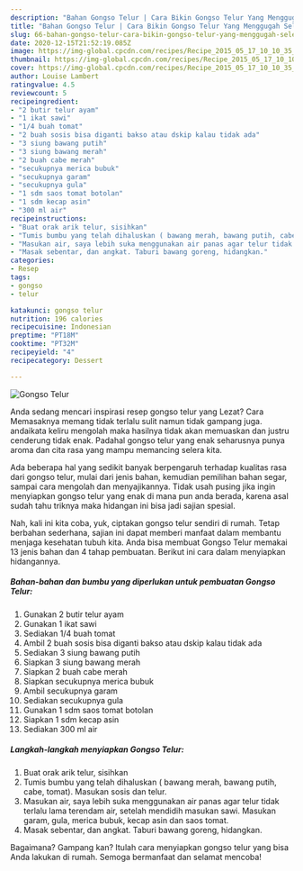 ```yaml
---
description: "Bahan Gongso Telur | Cara Bikin Gongso Telur Yang Menggugah Selera"
title: "Bahan Gongso Telur | Cara Bikin Gongso Telur Yang Menggugah Selera"
slug: 66-bahan-gongso-telur-cara-bikin-gongso-telur-yang-menggugah-selera
date: 2020-12-15T21:52:19.085Z
image: https://img-global.cpcdn.com/recipes/Recipe_2015_05_17_10_10_35_502_c7e40e13a67e04097e73/751x532cq70/gongso-telur-foto-resep-utama.jpg
thumbnail: https://img-global.cpcdn.com/recipes/Recipe_2015_05_17_10_10_35_502_c7e40e13a67e04097e73/751x532cq70/gongso-telur-foto-resep-utama.jpg
cover: https://img-global.cpcdn.com/recipes/Recipe_2015_05_17_10_10_35_502_c7e40e13a67e04097e73/751x532cq70/gongso-telur-foto-resep-utama.jpg
author: Louise Lambert
ratingvalue: 4.5
reviewcount: 5
recipeingredient:
- "2 butir telur ayam"
- "1 ikat sawi"
- "1/4 buah tomat"
- "2 buah sosis bisa diganti bakso atau dskip kalau tidak ada"
- "3 siung bawang putih"
- "3 siung bawang merah"
- "2 buah cabe merah"
- "secukupnya merica bubuk"
- "secukupnya garam"
- "secukupnya gula"
- "1 sdm saos tomat botolan"
- "1 sdm kecap asin"
- "300 ml air"
recipeinstructions:
- "Buat orak arik telur, sisihkan"
- "Tumis bumbu yang telah dihaluskan ( bawang merah, bawang putih, cabe, tomat). Masukan sosis dan telur."
- "Masukan air, saya lebih suka menggunakan air panas agar telur tidak terlalu lama terendam air, setelah mendidih masukan sawi. Masukan garam, gula, merica bubuk, kecap asin dan saos tomat."
- "Masak sebentar, dan angkat. Taburi bawang goreng, hidangkan."
categories:
- Resep
tags:
- gongso
- telur

katakunci: gongso telur 
nutrition: 196 calories
recipecuisine: Indonesian
preptime: "PT18M"
cooktime: "PT32M"
recipeyield: "4"
recipecategory: Dessert

---
```



![Gongso Telur](https://img-global.cpcdn.com/recipes/Recipe_2015_05_17_10_10_35_502_c7e40e13a67e04097e73/751x532cq70/gongso-telur-foto-resep-utama.jpg)

Anda sedang mencari inspirasi resep gongso telur yang Lezat? Cara Memasaknya memang tidak terlalu sulit namun tidak gampang juga. andaikata keliru mengolah maka hasilnya tidak akan memuaskan dan justru cenderung tidak enak. Padahal gongso telur yang enak seharusnya punya aroma dan cita rasa yang mampu memancing selera kita.

Ada beberapa hal yang sedikit banyak berpengaruh terhadap kualitas rasa dari gongso telur, mulai dari jenis bahan, kemudian pemilihan bahan segar, sampai cara mengolah dan menyajikannya. Tidak usah pusing jika ingin menyiapkan gongso telur yang enak di mana pun anda berada, karena asal sudah tahu triknya maka hidangan ini bisa jadi sajian spesial.




Nah, kali ini kita coba, yuk, ciptakan gongso telur sendiri di rumah. Tetap berbahan sederhana, sajian ini dapat memberi manfaat dalam membantu menjaga kesehatan tubuh kita. Anda bisa membuat Gongso Telur memakai 13 jenis bahan dan 4 tahap pembuatan. Berikut ini cara dalam menyiapkan hidangannya.

<!--inarticleads1-->

##### Bahan-bahan dan bumbu yang diperlukan untuk pembuatan Gongso Telur:

1. Gunakan 2 butir telur ayam
1. Gunakan 1 ikat sawi
1. Sediakan 1/4 buah tomat
1. Ambil 2 buah sosis bisa diganti bakso atau dskip kalau tidak ada
1. Sediakan 3 siung bawang putih
1. Siapkan 3 siung bawang merah
1. Siapkan 2 buah cabe merah
1. Siapkan secukupnya merica bubuk
1. Ambil secukupnya garam
1. Sediakan secukupnya gula
1. Gunakan 1 sdm saos tomat botolan
1. Siapkan 1 sdm kecap asin
1. Sediakan 300 ml air




<!--inarticleads2-->

##### Langkah-langkah menyiapkan Gongso Telur:

1. Buat orak arik telur, sisihkan
1. Tumis bumbu yang telah dihaluskan ( bawang merah, bawang putih, cabe, tomat). Masukan sosis dan telur.
1. Masukan air, saya lebih suka menggunakan air panas agar telur tidak terlalu lama terendam air, setelah mendidih masukan sawi. Masukan garam, gula, merica bubuk, kecap asin dan saos tomat.
1. Masak sebentar, dan angkat. Taburi bawang goreng, hidangkan.




Bagaimana? Gampang kan? Itulah cara menyiapkan gongso telur yang bisa Anda lakukan di rumah. Semoga bermanfaat dan selamat mencoba!
